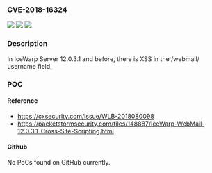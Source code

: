 ### [CVE-2018-16324](https://cve.mitre.org/cgi-bin/cvename.cgi?name=CVE-2018-16324)
![](https://img.shields.io/static/v1?label=Product&message=n%2Fa&color=blue)
![](https://img.shields.io/static/v1?label=Version&message=n%2Fa&color=blue)
![](https://img.shields.io/static/v1?label=Vulnerability&message=n%2Fa&color=brighgreen)

### Description

In IceWarp Server 12.0.3.1 and before, there is XSS in the /webmail/ username field.

### POC

#### Reference
- https://cxsecurity.com/issue/WLB-2018080098
- https://packetstormsecurity.com/files/148887/IceWarp-WebMail-12.0.3.1-Cross-Site-Scripting.html

#### Github
No PoCs found on GitHub currently.


